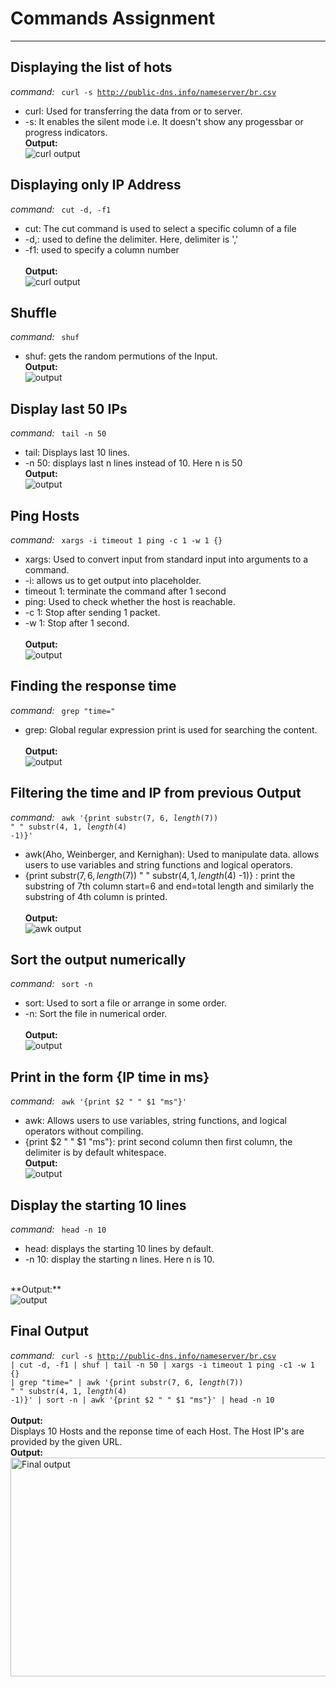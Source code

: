 # Commands Assignment

---

## Displaying the list of hots
*command:*
<code> curl -s http://public-dns.info/nameserver/br.csv </code>
- curl: Used for transferring the data from or to server.
- -s: It enables the silent mode i.e. It doesn't show any progessbar or progress indicators.<br>
**Output:** <br>
![curl output](https://github.com/safiuddin786/zemosolabs/blob/master/Screenshots/Linux/curl.png?raw=true "output")

## Displaying only IP Address
*command:*
<code> cut -d, -f1 </code>
- cut: The cut command is used to select a specific column of a file
- -d,: used to define the delimiter. Here, delimiter is ','
- -f1: used to specify a column number
<br></br>
**Output:**<br>
![curl output](https://github.com/safiuddin786/zemosolabs/blob/master/Screenshots/Linux/cut.png?raw=true "output")

## Shuffle
*command:*
<code>  shuf </code>
- shuf: gets the random permutions of the Input.<br>
**Output:**<br>
![output](https://github.com/safiuddin786/zemosolabs/blob/master/Screenshots/Linux/shuffle.png?raw=true "output")

## Display last 50 IPs
*command:*
<code> tail -n 50 </code>
- tail: Displays last 10 lines.
- -n 50: displays last n lines instead of 10. Here n is 50<br>
**Output:**<br>
![output](https://github.com/safiuddin786/zemosolabs/blob/master/Screenshots/Linux/tail.png?raw=true "output")

## Ping Hosts
*command:*
<code>  xargs -i timeout 1 ping -c 1 -w 1 {} </code>
- xargs: Used to convert input from standard input into arguments to a command.
- -i: allows us to get output into placeholder.
- timeout 1: terminate the command after 1 second
- ping: Used to check whether the host is reachable.
- -c 1: Stop after sending 1 packet.
- -w 1: Stop after 1 second.
<br></br>
**Output:**<br>
![output](https://github.com/safiuddin786/zemosolabs/blob/master/Screenshots/Linux/ping.png?raw=true "output")

## Finding the response time
*command:*
<code> grep "time=" </code>
- grep: Global regular expression print is used for searching the content.
<br></br>
**Output:**<br>
![output](https://github.com/safiuddin786/zemosolabs/blob/master/Screenshots/Linux/time.png?raw=true "output")

## Filtering the time and IP from previous Output
*command:*
<code> awk '{print substr($7, 6, length($7)) " " substr($4, 1, length($4) -1)}' </code>
- awk(Aho, Weinberger, and Kernighan): Used to manipulate data. allows users to use variables and string functions and logical operators.
- {print substr($7, 6, length($7)) " " substr($4, 1, length($4) -1)} : print the substring of 7th column start=6 and end=total length and similarly the substring of 4th column is printed.
<br></br>
**Output:**<br>
![awk output](https://github.com/safiuddin786/zemosolabs/blob/master/Screenshots/Linux/awk.png?raw=true "output")

## Sort the output numerically
*command:*
<code> sort -n </code>
- sort: Used to sort a file or arrange in some order.
- -n: Sort the file in numerical order.
<br></br>
**Output:**<br>
![output](https://github.com/safiuddin786/zemosolabs/blob/master/Screenshots/Linux/sort.png?raw=true "output")

## Print in the form {IP time in ms}
*command:*
<code> awk '{print $2 " " $1 "ms"}' </code>
- awk: Allows users to use variables, string functions, and logical operators without compiling.
- {print $2 " " $1 "ms"}: print second column then first column, the delimiter is by default whitespace.<br>
**Output:**<br>
![output](https://github.com/safiuddin786/zemosolabs/blob/master/Screenshots/Linux/rev.png?raw=true "output")

## Display the starting 10 lines
*command:*
<code> head -n 10 </code>
- head: displays the starting 10 lines by default.
- -n 10: display the starting n lines. Here n is 10.
<br>
**Output:**<br>
<img src="https://github.com/safiuddin786/zemosolabs/blob/master/Screenshots/Linux/command output.png?raw=true" alt="output"/>

## Final Output
*command:*
<code> curl -s http://public-dns.info/nameserver/br.csv | cut -d, -f1 | shuf | tail -n 50 | xargs -i timeout 1 ping -c1 -w 1 {} | grep "time=" | awk '{print substr($7, 6, length($7)) " " substr($4, 1, length($4) -1)}' | sort -n | awk '{print $2 " " $1 "ms"}' | head -n 10 </code>
<br></br>
**Output:**<br>
Displays 10 Hosts and the reponse time of each Host. The Host IP's are provided by the given URL.
<br>
**Output:**<br>
<img src="https://github.com/safiuddin786/zemosolabs/blob/master/Screenshots/Linux/command output.png?raw=true" alt="Final output" style="height: 350px; width: 900px;"/>
